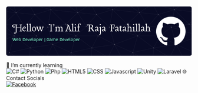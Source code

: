![](img/github-header-image.png)

<!--
**Myuziroun/Myuziroun** is a ✨ _special_ ✨ repository because its `README.md` (this file) appears on your GitHub profile.

Here are some ideas to get you started:

- 🔭 I’m currently working on ...
- 🌱 I’m currently learning ...
- 👯 I’m looking to collaborate on ...
- 🤔 I’m looking for help with ...
- 💬 Ask me about ...
- 📫 How to reach me: ...
- 😄 Pronouns: ...
- ⚡ Fun fact: ...
-->

📕 I’m currently learning<br>![C#](https://img.shields.io/badge/C%23-239120?style=for-the-badge&logo=csharp&logoColor=whit) ![Python](https://img.shields.io/badge/Python-FFD43B?style=for-the-badge&logo=python&logoColor=blue) ![Php](https://img.shields.io/badge/PHP-777BB4?style=for-the-badge&logo=php&logoColor=white) ![HTML5](https://img.shields.io/badge/HTML5-E34F26?style=for-the-badge&logo=html5&logoColor=white) ![CSS](https://img.shields.io/badge/CSS3-1572B6?style=for-the-badge&logo=css3&logoColor=white) ![Javascript](https://img.shields.io/badge/JavaScript-323330?style=for-the-badge&logo=javascript&logoColor=F7DF1E) 
![Unity](https://img.shields.io/badge/Unity-100000?style=for-the-badge&logo=unity&logoColor=whit) ![Laravel](https://img.shields.io/badge/Laravel-FF2D20?style=for-the-badge&logo=laravel&logoColor=white)
🌐 Contact Socials<br>
[![Facebook](https://img.shields.io/badge/Facebook-%231877F2.svg?logo=Facebook&logoColor=white)](https://facebook.com/https://www.facebook.com/tritaznt21/)

<!-- Proudly created with GPRM ( https://gprm.itsvg.in ) -->
